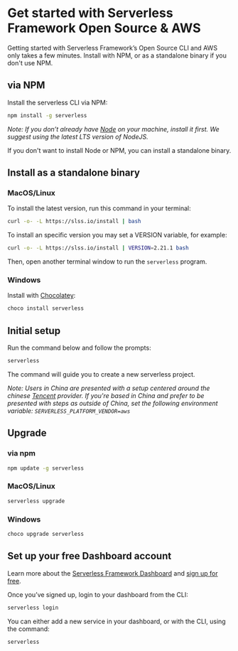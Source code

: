 <!--
title: Serverless Getting Started Guide
menuText: Get Started
layout: Doc
menuOrder: 0
menuItems:
  - {menuText: AWS Guide, path: /framework/docs/providers/aws/guide/quick-start}
  - {menuText: Azure Functions Guide, path: /framework/docs/providers/azure/guide/quick-start}
  - {menuText: Apache OpenWhisk Guide, path: /framework/docs/providers/openwhisk/guide/quick-start}
  - {menuText: Google Functions Guide, path: /framework/docs/providers/google/guide/quick-start}
  - {menuText: Kubeless Guide, path: /framework/docs/providers/kubeless/guide/quick-start}
  - {menuText: Knative Guide, path: /framework/docs/providers/knative/guide/quick-start}
  - {menuText: Spotinst Guide, path: /framework/docs/providers/spotinst/guide/quick-start}
  - {menuText: Fn Guide, path: /framework/docs/providers/fn/guide/quick-start}
  - {menuText: Cloudflare Workers Guide, path: /framework/docs/providers/cloudflare/guide/quick-start}
  - {menuText: Alibaba Guide , path: /framework/docs/providers/aliyun/guide/quick-start}
  - {menuText: Tencent Guide , path: /framework/docs/providers/tencent/guide/quick-start}
-->

# Get started with Serverless Framework Open Source & AWS

Getting started with Serverless Framework’s Open Source CLI and AWS only takes a few minutes. Install with NPM, or as a standalone binary if you don't use NPM.

## via NPM

Install the serverless CLI via NPM:

```bash
npm install -g serverless
```

_Note: If you don’t already have [Node](https://nodejs.org/en/download/package-manager/) on your machine, install it first. We suggest using the latest LTS version of NodeJS._

If you don't want to install Node or NPM, you can install a standalone binary.

## Install as a standalone binary

### MacOS/Linux

To install the latest version, run this command in your terminal:

```bash
curl -o- -L https://slss.io/install | bash
```

To install an specific version you may set a VERSION variable, for example:

```bash
curl -o- -L https://slss.io/install | VERSION=2.21.1 bash
```

Then, open another terminal window to run the `serverless` program.

### Windows

Install with [Chocolatey](https://chocolatey.org/):

```bash
choco install serverless
```

## Initial setup

Run the command below and follow the prompts:

```bash
serverless
```

The command will guide you to create a new serverless project.

_Note: Users in China are presented with a setup centered around the chinese [Tencent](https://intl.cloud.tencent.com/) provider. If you're based in China and prefer to be presented with steps as outside of China, set the following environment variable: `SERVERLESS_PLATFORM_VENDOR=aws`_

## Upgrade

### via npm

```bash
npm update -g serverless
```

### MacOS/Linux

```bash
serverless upgrade
```

### Windows

```bash
choco upgrade serverless
```

## Set up your free Dashboard account

Learn more about the [Serverless Framework Dashboard](https://serverless.com/framework/) and [sign up for free](https://app.serverless.com).

Once you’ve signed up, login to your dashboard from the CLI:

```bash
serverless login
```

You can either add a new service in your dashboard, or with the CLI, using the command:

```bash
serverless
```
